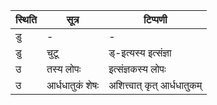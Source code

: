 | स्थिति | सूत्र | टिप्पणी |
| ----- | ------- | ------ |
| डु | - | - |
| डु | चुटू | ड्-इत्यस्य इत्संज्ञा |
| उ | तस्य लोपः | इत्संज्ञकस्य लोपः |
| उ | आर्धधातुकं शेषः | अशित्त्वात् कृत् आर्धधातुकम् |
